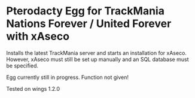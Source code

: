 # Pterodacty Egg for TrackMania Nations Forever / United Forever with xAseco

Installs the latest TrackMania server and starts an installation for xAseco.
However, xAseco must still be set up manually and an SQL database must be specified.


Egg currently still in progress. Function not given!

Tested on wings 1.2.0

